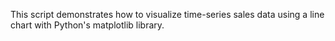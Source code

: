 This script demonstrates how to visualize time-series sales data using a line chart with Python's matplotlib library.

